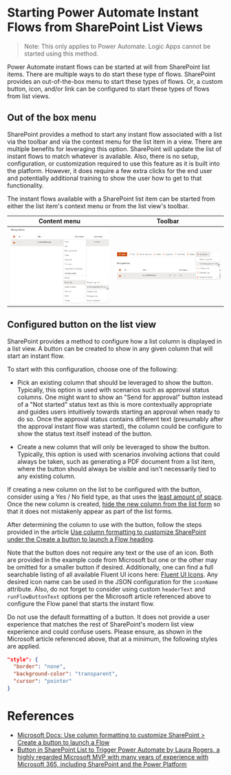 # Starting Power Automate Instant Flows from SharePoint List Views

> Note: This only applies to Power Automate. Logic Apps cannot be started using this method.

Power Automate instant flows can be started at will from SharePoint list items. There are multiple ways to do start these type of flows. SharePoint provides an out-of-the-box menu to start these types of flows. Or, a custom button, icon, and/or link can be configured to start these types of flows from list views.

## Out of the box menu

SharePoint provides a method to start any instant flow associated with a list via the toolbar and via the context menu for the list item in a view. There are multiple benefits for leveraging this option. SharePoint will update the list of instant flows to match whatever is available. Also, there is no setup, configuration, or customization required to use this feature as it is built into the platform. However, it does require a few extra clicks for the end user and potentially additional training to show the user how to get to that functionality.

The instant flows available with a SharePoint list item can be started from either the list item's context menu or from the list view's toolbar.

Content menu | Toolbar
---|---
![A SharePoint list item context menu showing Power Automate instant flows available to start](images/context-menu.png) | ![A SharePoint list view's toolbar showing Power Automate instant flows available to start for the selected item](images/toolbar.png)

## Configured button on the list view

SharePoint provides a method to configure how a list column is displayed in a list view. A button can be created to show in any given column that will start an instant flow.

To start with this configuration, choose one of the following:

- Pick an existing column that should be leveraged to show the button. Typically, this option is used with scenarios such as approval status columns. One might want to show an "Send for approval" button instead of a "Not started" status text as this is more contextually appropriate and guides users intuitively towards starting an approval when ready to do so. Once the approval status contains different text (presumably after the approval instant flow was started), the column could be configure to show the status text itself instead of the button.

- Create a new column that will only be leveraged to show the button. Typically, this option is used with scenarios involving actions that could always be taken, such as generating a PDF document from a list item, where the button should always be visible and isn't necessarily tied to any existing column.

If creating a new column on the list to be configured with the button, consider using a Yes / No field type, as that uses the [least amount of space](https://docs.microsoft.com/en-us/sharepoint/install/software-boundaries-and-limits-0#column-limits). Once the new column is created, [hide the new column from the list form](https://docs.microsoft.com/en-us/sharepoint/dev/declarative-customization/list-form-conditional-show-hide) so that it does not mistakenly appear as part of the list forms.

After determining the column to use with the button, follow the steps provided in the article [Use column formatting to customize SharePoint under the Create a button to launch a Flow heading](https://docs.microsoft.com/en-us/sharepoint/dev/declarative-customization/column-formatting#create-a-button-to-launch-a-flow).

Note that the button does not require any text or the use of an icon. Both are provided in the example code from Microsoft but one or the other may be omitted for a smaller button if desired. Additionally, one can find a full searchable listing of all available Fluent UI icons here: [Fluent UI Icons](https://developer.microsoft.com/en-us/fluentui#/styles/web/icons#available-icons). Any desired icon name can be used in the JSON configuration for the `iconName` attribute. Also, do not forget to consider using custom `headerText` and `runFlowButtonText` options per the Microsoft article referenced above to configure the Flow panel that starts the instant flow.

Do not use the default formatting of a button. It does not provide a user experience that matches the rest of SharePoint's modern list view experience and could confuse users. Please ensure, as shown in the Microsoft article referenced above, that at a minimum, the following styles are applied.

```json
"style": {
  "border": "none",
  "background-color": "transparent",
  "cursor": "pointer"
}
```

# References

- [Microsoft Docs: Use column formatting to customize SharePoint > Create a button to launch a Flow](https://docs.microsoft.com/en-us/sharepoint/dev/declarative-customization/column-formatting#create-a-button-to-launch-a-flow)
- [Button in SharePoint List to Trigger Power Automate by Laura Rogers, a highly regarded Microsoft MVP with many years of experience with Microsoft 365, including SharePoint and the Power Platform](https://wonderlaura.com/2018/07/18/button-in-sharepoint-list-to-trigger-microsoft-flow/)
